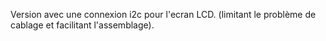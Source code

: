 Version avec une connexion i2c pour l'ecran LCD. (limitant le problème de cablage et facilitant l'assemblage).
